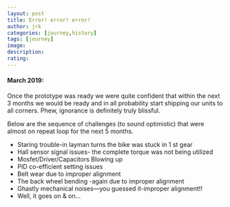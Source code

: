 ```yaml
---
layout: post
title: Error! error! error!
author: jrk
categories: [journey,history]
tags: [journey]
image: 
description: 
rating: 
---
```


#### March 2019:
Once the prototype was ready we were quite confident that within the next 3 months we would be ready and in all probability start shipping our units to all corners. Phew, ignorance is definitely truly blissful.

Below are the sequence of challenges (to sound optimistic) that were almost on repeat loop for the next 5 months.
 * Staring trouble-in layman turns the bike was stuck in 1 st gear
 * Hall sensor signal issues- the complete torque was not being utilized
 * Mosfet/Driver/Capacitors Blowing up
 * PID co-efficient setting issues
 * Belt wear due to improper alignment
 * The back wheel bending -again due to improper alignment
 * Ghastly mechanical noises—you guessed it-improper alignment!!
 * Well, it goes on & on…

